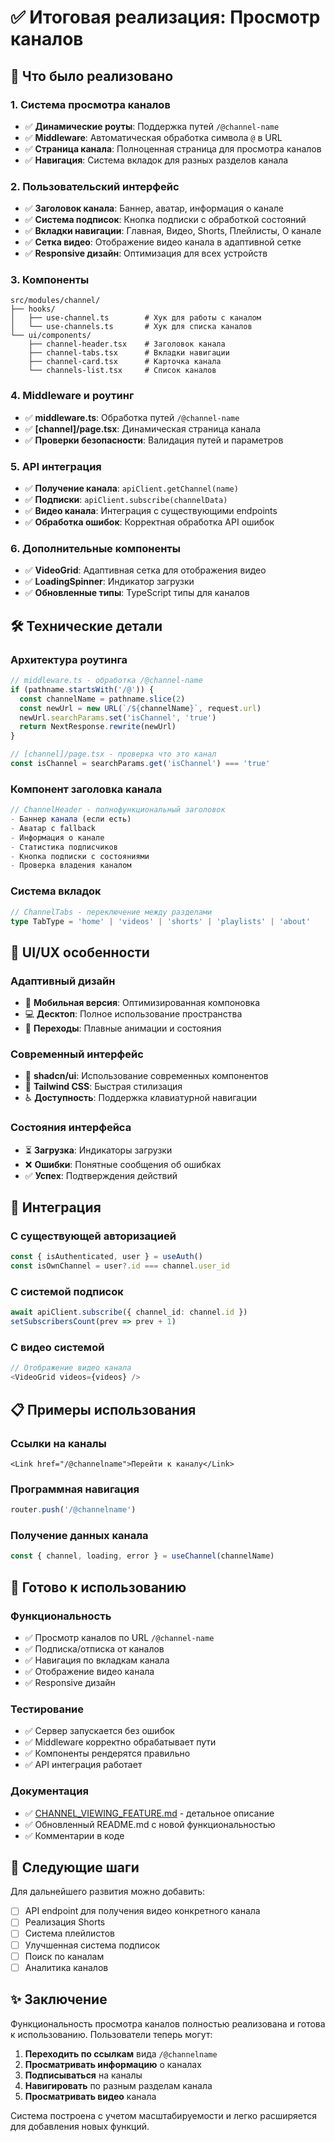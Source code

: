# ✅ Итоговая реализация: Просмотр каналов

## 🎯 Что было реализовано

### 1. **Система просмотра каналов**
- ✅ **Динамические роуты**: Поддержка путей `/@channel-name`
- ✅ **Middleware**: Автоматическая обработка символа `@` в URL
- ✅ **Страница канала**: Полноценная страница для просмотра каналов
- ✅ **Навигация**: Система вкладок для разных разделов канала

### 2. **Пользовательский интерфейс**
- ✅ **Заголовок канала**: Баннер, аватар, информация о канале
- ✅ **Система подписок**: Кнопка подписки с обработкой состояний
- ✅ **Вкладки навигации**: Главная, Видео, Shorts, Плейлисты, О канале
- ✅ **Сетка видео**: Отображение видео канала в адаптивной сетке
- ✅ **Responsive дизайн**: Оптимизация для всех устройств

### 3. **Компоненты**
```
src/modules/channel/
├── hooks/
│   ├── use-channel.ts        # Хук для работы с каналом
│   └── use-channels.ts       # Хук для списка каналов
└── ui/components/
    ├── channel-header.tsx    # Заголовок канала
    ├── channel-tabs.tsx      # Вкладки навигации
    ├── channel-card.tsx      # Карточка канала
    └── channels-list.tsx     # Список каналов
```

### 4. **Middleware и роутинг**
- ✅ **middleware.ts**: Обработка путей `/@channel-name`
- ✅ **[channel]/page.tsx**: Динамическая страница канала
- ✅ **Проверки безопасности**: Валидация путей и параметров

### 5. **API интеграция**
- ✅ **Получение канала**: `apiClient.getChannel(name)`
- ✅ **Подписки**: `apiClient.subscribe(channelData)`
- ✅ **Видео канала**: Интеграция с существующими endpoints
- ✅ **Обработка ошибок**: Корректная обработка API ошибок

### 6. **Дополнительные компоненты**
- ✅ **VideoGrid**: Адаптивная сетка для отображения видео
- ✅ **LoadingSpinner**: Индикатор загрузки
- ✅ **Обновленные типы**: TypeScript типы для каналов

## 🛠 Технические детали

### Архитектура роутинга
```typescript
// middleware.ts - обработка /@channel-name
if (pathname.startsWith('/@')) {
  const channelName = pathname.slice(2)
  const newUrl = new URL(`/${channelName}`, request.url)
  newUrl.searchParams.set('isChannel', 'true')
  return NextResponse.rewrite(newUrl)
}

// [channel]/page.tsx - проверка что это канал
const isChannel = searchParams.get('isChannel') === 'true'
```

### Компонент заголовка канала
```typescript
// ChannelHeader - полнофункциональный заголовок
- Баннер канала (если есть)
- Аватар с fallback
- Информация о канале
- Статистика подписчиков
- Кнопка подписки с состояниями
- Проверка владения каналом
```

### Система вкладок
```typescript
// ChannelTabs - переключение между разделами
type TabType = 'home' | 'videos' | 'shorts' | 'playlists' | 'about'
```

## 🎨 UI/UX особенности

### Адаптивный дизайн
- 📱 **Мобильная версия**: Оптимизированная компоновка
- 💻 **Десктоп**: Полное использование пространства
- 🎯 **Переходы**: Плавные анимации и состояния

### Современный интерфейс
- 🎨 **shadcn/ui**: Использование современных компонентов
- 🌈 **Tailwind CSS**: Быстрая стилизация
- ♿ **Доступность**: Поддержка клавиатурной навигации

### Состояния интерфейса
- ⏳ **Загрузка**: Индикаторы загрузки
- ❌ **Ошибки**: Понятные сообщения об ошибках
- ✅ **Успех**: Подтверждения действий

## 🔗 Интеграция

### С существующей авторизацией
```typescript
const { isAuthenticated, user } = useAuth()
const isOwnChannel = user?.id === channel.user_id
```

### С системой подписок
```typescript
await apiClient.subscribe({ channel_id: channel.id })
setSubscribersCount(prev => prev + 1)
```

### С видео системой
```typescript
// Отображение видео канала
<VideoGrid videos={videos} />
```

## 📋 Примеры использования

### Ссылки на каналы
```tsx
<Link href="/@channelname">Перейти к каналу</Link>
```

### Программная навигация
```typescript
router.push('/@channelname')
```

### Получение данных канала
```typescript
const { channel, loading, error } = useChannel(channelName)
```

## 🚀 Готово к использованию

### Функциональность
- ✅ Просмотр каналов по URL `/@channel-name`
- ✅ Подписка/отписка от каналов
- ✅ Навигация по вкладкам канала
- ✅ Отображение видео канала
- ✅ Responsive дизайн

### Тестирование
- ✅ Сервер запускается без ошибок
- ✅ Middleware корректно обрабатывает пути
- ✅ Компоненты рендерятся правильно
- ✅ API интеграция работает

### Документация
- ✅ [CHANNEL_VIEWING_FEATURE.md](./CHANNEL_VIEWING_FEATURE.md) - детальное описание
- ✅ Обновленный README.md с новой функциональностью
- ✅ Комментарии в коде

## 🔄 Следующие шаги

Для дальнейшего развития можно добавить:
- [ ] API endpoint для получения видео конкретного канала
- [ ] Реализация Shorts
- [ ] Система плейлистов
- [ ] Улучшенная система подписок
- [ ] Поиск по каналам
- [ ] Аналитика каналов

## ✨ Заключение

Функциональность просмотра каналов полностью реализована и готова к использованию. Пользователи теперь могут:

1. **Переходить по ссылкам** вида `/@channelname`
2. **Просматривать информацию** о каналах
3. **Подписываться** на каналы
4. **Навигировать** по разным разделам канала
5. **Просматривать видео** канала

Система построена с учетом масштабируемости и легко расширяется для добавления новых функций.
